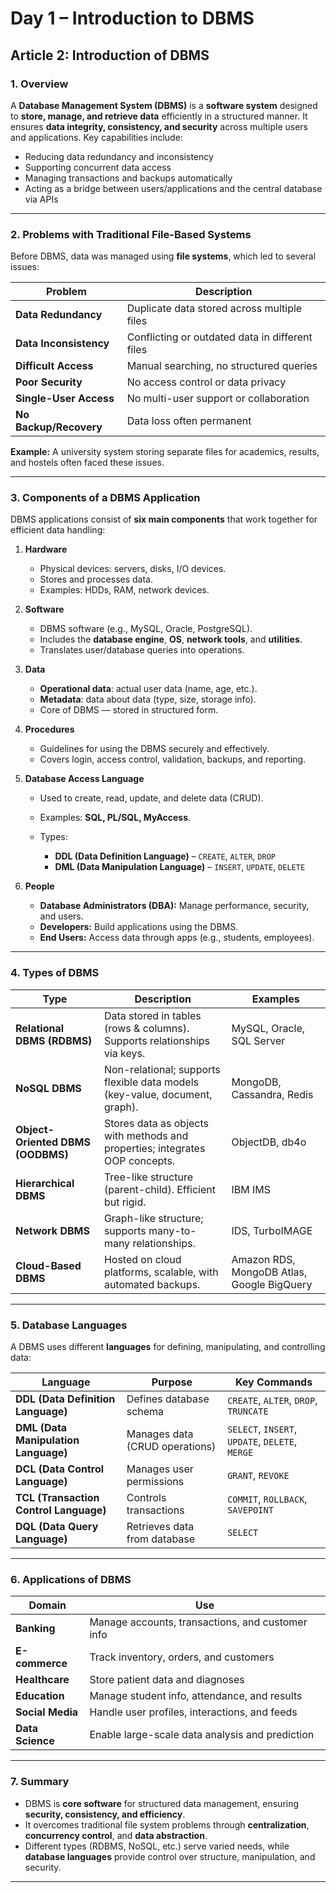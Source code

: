 # **Day 1 – Introduction to DBMS**

## **Article 2: Introduction of DBMS**


### **1. Overview**

A **Database Management System (DBMS)** is a **software system** designed to **store, manage, and retrieve data** efficiently in a structured manner.
It ensures **data integrity, consistency, and security** across multiple users and applications.
Key capabilities include:

* Reducing data redundancy and inconsistency
* Supporting concurrent data access
* Managing transactions and backups automatically
* Acting as a bridge between users/applications and the central database via APIs

---

### **2. Problems with Traditional File-Based Systems**

Before DBMS, data was managed using **file systems**, which led to several issues:

| Problem                | Description                                     |
| ---------------------- | ----------------------------------------------- |
| **Data Redundancy**    | Duplicate data stored across multiple files     |
| **Data Inconsistency** | Conflicting or outdated data in different files |
| **Difficult Access**   | Manual searching, no structured queries         |
| **Poor Security**      | No access control or data privacy               |
| **Single-User Access** | No multi-user support or collaboration          |
| **No Backup/Recovery** | Data loss often permanent                       |

**Example:**
A university system storing separate files for academics, results, and hostels often faced these issues.

---

### **3. Components of a DBMS Application**

DBMS applications consist of **six main components** that work together for efficient data handling:

1. **Hardware**

   * Physical devices: servers, disks, I/O devices.
   * Stores and processes data.
   * Examples: HDDs, RAM, network devices.

2. **Software**

   * DBMS software (e.g., MySQL, Oracle, PostgreSQL).
   * Includes the **database engine**, **OS**, **network tools**, and **utilities**.
   * Translates user/database queries into operations.

3. **Data**

   * **Operational data**: actual user data (name, age, etc.).
   * **Metadata**: data about data (type, size, storage info).
   * Core of DBMS — stored in structured form.

4. **Procedures**

   * Guidelines for using the DBMS securely and effectively.
   * Covers login, access control, validation, backups, and reporting.

5. **Database Access Language**

   * Used to create, read, update, and delete data (CRUD).
   * Examples: **SQL, PL/SQL, MyAccess**.
   * Types:

     * **DDL (Data Definition Language)** – `CREATE`, `ALTER`, `DROP`
     * **DML (Data Manipulation Language)** – `INSERT`, `UPDATE`, `DELETE`

6. **People**

   * **Database Administrators (DBA):** Manage performance, security, and users.
   * **Developers:** Build applications using the DBMS.
   * **End Users:** Access data through apps (e.g., students, employees).

---

### **4. Types of DBMS**

| Type                              | Description                                                                  | Examples                                   |
| --------------------------------- | ---------------------------------------------------------------------------- | ------------------------------------------ |
| **Relational DBMS (RDBMS)**       | Data stored in tables (rows & columns). Supports relationships via keys.     | MySQL, Oracle, SQL Server                  |
| **NoSQL DBMS**                    | Non-relational; supports flexible data models (key-value, document, graph).  | MongoDB, Cassandra, Redis                  |
| **Object-Oriented DBMS (OODBMS)** | Stores data as objects with methods and properties; integrates OOP concepts. | ObjectDB, db4o                             |
| **Hierarchical DBMS**             | Tree-like structure (parent-child). Efficient but rigid.                     | IBM IMS                                    |
| **Network DBMS**                  | Graph-like structure; supports many-to-many relationships.                   | IDS, TurboIMAGE                            |
| **Cloud-Based DBMS**              | Hosted on cloud platforms, scalable, with automated backups.                 | Amazon RDS, MongoDB Atlas, Google BigQuery |

---

### **5. Database Languages**

A DBMS uses different **languages** for defining, manipulating, and controlling data:

| Language                               | Purpose                        | Key Commands                                    |
| -------------------------------------- | ------------------------------ | ----------------------------------------------- |
| **DDL (Data Definition Language)**     | Defines database schema        | `CREATE`, `ALTER`, `DROP`, `TRUNCATE`           |
| **DML (Data Manipulation Language)**   | Manages data (CRUD operations) | `SELECT`, `INSERT`, `UPDATE`, `DELETE`, `MERGE` |
| **DCL (Data Control Language)**        | Manages user permissions       | `GRANT`, `REVOKE`                               |
| **TCL (Transaction Control Language)** | Controls transactions          | `COMMIT`, `ROLLBACK`, `SAVEPOINT`               |
| **DQL (Data Query Language)**          | Retrieves data from database   | `SELECT`                                        |

---

### **6. Applications of DBMS**

| Domain           | Use                                              |
| ---------------- | ------------------------------------------------ |
| **Banking**      | Manage accounts, transactions, and customer info |
| **E-commerce**   | Track inventory, orders, and customers           |
| **Healthcare**   | Store patient data and diagnoses                 |
| **Education**    | Manage student info, attendance, and results     |
| **Social Media** | Handle user profiles, interactions, and feeds    |
| **Data Science** | Enable large-scale data analysis and prediction  |

---

### **7. Summary**

* DBMS is **core software** for structured data management, ensuring **security, consistency, and efficiency**.
* It overcomes traditional file system problems through **centralization**, **concurrency control**, and **data abstraction**.
* Different types (RDBMS, NoSQL, etc.) serve varied needs, while **database languages** provide control over structure, manipulation, and security.

---